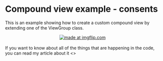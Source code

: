 # Compound view example - consents
This is an example showing how to create a custom compound view by extending one of the ViewGroup class.
<br/>
<div align="center"><a href="https://imgflip.com/gif/2v1ahd"><img src="https://i.imgflip.com/2v1ahd.gif" title="made at imgflip.com"/></a></div>
<br/>
If you want to know about all of the things that are happening in the code, you can read my article about it <>
